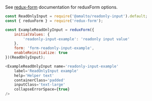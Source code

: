 See [redux-form](https://redux-form.com/6.0.0-rc.1/docs/api/reduxform.md/) documentation for reduxForm options.

```javascript
const ReadOnlyInput = require('@amalto/readonly-input').default;
const { reduxForm } = require('redux-form');

const ExampleReadOnlyInput = reduxForm({
    initialValues: {
        'readonly-input-example': 'readonly input value'
    },
    form: 'form-readonly-input-example',
    enableReinitialize: true
})(ReadOnlyInput);

<ExampleReadOnlyInput name='readonly-input-example'
    label='ReadOnlyInput example'
    help='Helper text'
    containerClass='padded'
    inputClass='text-large'
    collapseErrorSpace={true}
/>
```